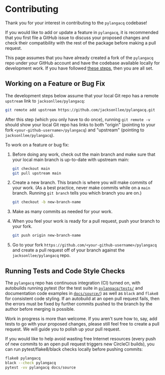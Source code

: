 # Contributing

Thank you for your interest in contributing to the `pylangacq` codebase!

If you would like to add or update a feature in `pylangacq`,
it is recommended that you first file a GitHub issue to discuss your proposed changes
and check their compatibility with the rest of the package before making a pull request.

This page assumes that you have already created a fork of the `pylangacq` repo
under your GitHub account and have the codebase available locally for
development work. If you have followed
[these steps](https://github.com/jacksonllee/pylangacq#setting-up-a-development-environment),
then you are all set.

## Working on a Feature or Bug Fix

The development steps below assume that your local Git repo has a remote
`upstream` link to `jacksonllee/pylangacq`:
   
```bash
git remote add upstream https://github.com/jacksonllee/pylangacq.git
```

After this step (which you only have to do once),
running `git remote -v` should show your local Git repo
has links to both "origin" (pointing to your fork `<your-github-username>/pylangacq`)
and "upstream" (pointing to `jacksonllee/pylangacq`).

To work on a feature or bug fix:

1. Before doing any work, check out the main branch and
   make sure that your local main branch is up-to-date with upstream main:
   
   ```bash
   git checkout main
   git pull upstream main
   ``` 
   
2. Create a new branch. This branch is where you will make commits of your work.
   (As a best practice, never make commits while on a `main` branch.
   Running `git branch` tells you which branch you are on.)
   
   ```bash
   git checkout -b new-branch-name
   ```
   
3. Make as many commits as needed for your work.

4. When you feel your work is ready for a pull request,
   push your branch to your fork.

   ```bash
   git push origin new-branch-name
   ```
   
5. Go to your fork `https://github.com/<your-github-username>/pylangacq` and
   create a pull request off of your branch against the `jacksonllee/pylangacq` repo.

## Running Tests and Code Style Checks

The `pylangacq` repo has continuous integration (CI) turned on,
with autobuilds running pytest
(for the test suite in [`pylangacq/tests/`](pylangacq/tests) and
documentation code examples in [`docs/source/`](docs/source))
as well as `black` and `flake8` for consistent code styling.
If an autobuild at an open pull request fails,
then the errors must be fixed by further commits pushed to the branch
by the author before merging is possible.

Work in progress is more than welcome.
If you aren't sure how to, say, add tests to go with your proposed changes,
please still feel free to create a pull request.
We will guide you to polish up your pull request.

If you would like to help avoid wasting free Internet resources
(every push of new commits to an open pull request triggers new CircleCI builds),
you can run pytest/flake8/black checks locally before pushing commits:

```bash
flake8 pylangacq
black --check pylangacq
pytest -vv pylangacq docs/source
```
